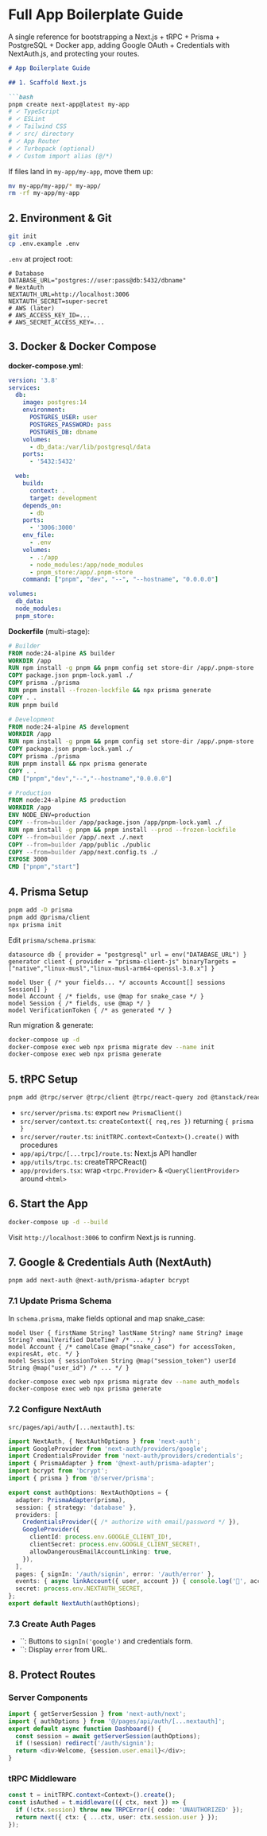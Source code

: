 # Full App Boilerplate Guide

A single reference for bootstrapping a Next.js + tRPC + Prisma + PostgreSQL + Docker app, adding Google OAuth + Credentials with NextAuth.js, and protecting your routes.

````markdown
# App Boilerplate Guide

## 1. Scaffold Next.js

```bash
pnpm create next-app@latest my-app
# ✓ TypeScript
# ✓ ESLint
# ✓ Tailwind CSS
# ✓ src/ directory
# ✓ App Router
# ✓ Turbopack (optional)
# ✓ Custom import alias (@/*)
````

If files land in `my-app/my-app`, move them up:

```bash
mv my-app/my-app/* my-app/
rm -rf my-app/my-app
```

## 2. Environment & Git

```bash
git init
cp .env.example .env
```

`.env` at project root:

```env
# Database
DATABASE_URL="postgres://user:pass@db:5432/dbname"
# NextAuth
NEXTAUTH_URL=http://localhost:3006
NEXTAUTH_SECRET=super-secret
# AWS (later)
# AWS_ACCESS_KEY_ID=...
# AWS_SECRET_ACCESS_KEY=...
```

## 3. Docker & Docker Compose

**docker-compose.yml**:

```yaml
version: '3.8'
services:
  db:
    image: postgres:14
    environment:
      POSTGRES_USER: user
      POSTGRES_PASSWORD: pass
      POSTGRES_DB: dbname
    volumes:
      - db_data:/var/lib/postgresql/data
    ports:
      - '5432:5432'

  web:
    build:
      context: .
      target: development
    depends_on:
      - db
    ports:
      - '3006:3000'
    env_file:
      - .env
    volumes:
      - .:/app
      - node_modules:/app/node_modules
      - pnpm_store:/app/.pnpm-store
    command: ["pnpm", "dev", "--", "--hostname", "0.0.0.0"]

volumes:
  db_data:
  node_modules:
  pnpm_store:
```

**Dockerfile** (multi-stage):

```dockerfile
# Builder
FROM node:24-alpine AS builder
WORKDIR /app
RUN npm install -g pnpm && pnpm config set store-dir /app/.pnpm-store
COPY package.json pnpm-lock.yaml ./
COPY prisma ./prisma
RUN pnpm install --frozen-lockfile && npx prisma generate
COPY . .
RUN pnpm build

# Development
FROM node:24-alpine AS development
WORKDIR /app
RUN npm install -g pnpm && pnpm config set store-dir /app/.pnpm-store
COPY package.json pnpm-lock.yaml ./
COPY prisma ./prisma
RUN pnpm install && npx prisma generate
COPY . .
CMD ["pnpm","dev","--","--hostname","0.0.0.0"]

# Production
FROM node:24-alpine AS production
WORKDIR /app
ENV NODE_ENV=production
COPY --from=builder /app/package.json /app/pnpm-lock.yaml ./
RUN npm install -g pnpm && pnpm install --prod --frozen-lockfile
COPY --from=builder /app/.next ./.next
COPY --from=builder /app/public ./public
COPY --from=builder /app/next.config.ts ./
EXPOSE 3000
CMD ["pnpm","start"]
```

## 4. Prisma Setup

```bash
pnpm add -D prisma
pnpm add @prisma/client
npx prisma init
```

Edit `prisma/schema.prisma`:

```prisma
datasource db { provider = "postgresql" url = env("DATABASE_URL") }
generator client { provider = "prisma-client-js" binaryTargets = ["native","linux-musl","linux-musl-arm64-openssl-3.0.x"] }

model User { /* your fields... */ accounts Account[] sessions Session[] }
model Account { /* fields, use @map for snake_case */ }
model Session { /* fields, use @map */ }
model VerificationToken { /* as generated */ }
```

Run migration & generate:

```bash
docker-compose up -d
docker-compose exec web npx prisma migrate dev --name init
docker-compose exec web npx prisma generate
```

## 5. tRPC Setup

```bash
pnpm add @trpc/server @trpc/client @trpc/react-query zod @tanstack/react-query
```

* `src/server/prisma.ts`: export `new PrismaClient()`
* `src/server/context.ts`: `createContext({ req,res })` returning `{ prisma }`
* `src/server/router.ts`: `initTRPC.context<Context>().create()` with procedures
* `app/api/trpc/[...trpc]/route.ts`: Next.js API handler
* `app/utils/trpc.ts`: createTRPCReact()
* `app/providers.tsx`: wrap `<trpc.Provider>` & `<QueryClientProvider>` around `<html>`

## 6. Start the App

```bash
docker-compose up -d --build
```

Visit `http://localhost:3006` to confirm Next.js is running.

## 7. Google & Credentials Auth (NextAuth)

```bash
pnpm add next-auth @next-auth/prisma-adapter bcrypt
```

### 7.1 Update Prisma Schema

In `schema.prisma`, make fields optional and map snake\_case:

```prisma
model User { firstName String? lastName String? name String? image String? emailVerified DateTime? /* ... */ }
model Account { /* camelCase @map("snake_case") for accessToken, expiresAt, etc. */ }
model Session { sessionToken String @map("session_token") userId String @map("user_id") /* ... */ }
```

```bash
docker-compose exec web npx prisma migrate dev --name auth_models
docker-compose exec web npx prisma generate
```

### 7.2 Configure NextAuth

`src/pages/api/auth/[...nextauth].ts`:

```ts
import NextAuth, { NextAuthOptions } from 'next-auth';
import GoogleProvider from 'next-auth/providers/google';
import CredentialsProvider from 'next-auth/providers/credentials';
import { PrismaAdapter } from '@next-auth/prisma-adapter';
import bcrypt from 'bcrypt';
import { prisma } from '@/server/prisma';

export const authOptions: NextAuthOptions = {
  adapter: PrismaAdapter(prisma),
  session: { strategy: 'database' },
  providers: [
    CredentialsProvider({ /* authorize with email/password */ }),
    GoogleProvider({
      clientId: process.env.GOOGLE_CLIENT_ID!,
      clientSecret: process.env.GOOGLE_CLIENT_SECRET!,
      allowDangerousEmailAccountLinking: true,
    }),
  ],
  pages: { signIn: '/auth/signin', error: '/auth/error' },
  events: { async linkAccount({ user, account }) { console.log('🔗', account.provider, '→', user.id) } },
  secret: process.env.NEXTAUTH_SECRET,
};
export default NextAuth(authOptions);
```

### 7.3 Create Auth Pages

* \`\`: Buttons to `signIn('google')` and credentials form.
* \`\`: Display `error` from URL.

## 8. Protect Routes

### Server Components

```ts
import { getServerSession } from 'next-auth/next';
import { authOptions } from '@/pages/api/auth/[...nextauth]';
export default async function Dashboard() {
  const session = await getServerSession(authOptions);
  if (!session) redirect('/auth/signin');
  return <div>Welcome, {session.user.email}</div>;
}
```

### tRPC Middleware

```ts
const t = initTRPC.context<Context>().create();
const isAuthed = t.middleware(({ ctx, next }) => {
  if (!ctx.session) throw new TRPCError({ code: 'UNAUTHORIZED' });
  return next({ ctx: { ...ctx, user: ctx.session.user } });
});
```

```
```
